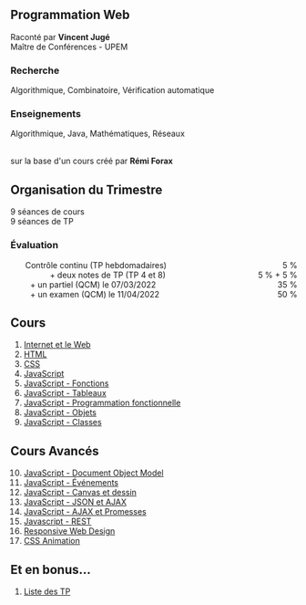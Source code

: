 <!doctype html>
<html lang="fr">
<head>
<meta charset="utf-8">
<title>Programmation Web</title>
<meta name="description" content="Programmation Web">
<meta name="author" content="Remi Forax">
<meta name="apple-mobile-web-app-capable" content="yes">
<meta name="apple-mobile-web-app-status-bar-style" content="black-translucent">
<meta name="viewport" content="width=device-width, initial-scale=1.0, maximum-scale=1.0, user-scalable=no, minimal-ui">
<link rel="stylesheet" type="text/css" href="css/reveal.css">
<link rel="stylesheet" type="text/css" href="css/theme/black.css" id="theme">
<link rel="stylesheet" type="text/css" href="css/custom.css">
<link rel="stylesheet" type="text/css" href="lib/css/zenburn.css">
</head>
<body>
    <div class="reveal">
        <!-- Any section element inside of this container is displayed as a slide -->
        <div class="slides">
            <section>
                <h1>Programmation Web</h1>
                <p>
                    Raconté par <b>Vincent Jugé</b> <br /> Maître de Conférences - UPEM
                </p>
                <h3>Recherche</h3>
                <p>Algorithmique, Combinatoire, Vérification automatique</p>
                <h3>Enseignements</h3>
                <p>Algorithmique, Java, Mathématiques, Réseaux</p>
                <p>
                    <br /> sur la base d'un cours créé par <b>Rémi Forax</b>
                </p>
            </section>
            <section>
                <h2>Organisation du Trimestre</h2>
                <p>
                    9 séances de cours <br /> 9 séances de TP
                </p>
                <h3>Évaluation</h3>
                <p>
                    <span style="float: left; opacity: 0">5&nbsp;%</span> Contrôle continu (TP hebdomadaires) <span style="float: right">5&nbsp;%</span>
                    <br/>
                    <span style="float: left; opacity: 0">5&nbsp;% + 5&nbsp;%</span> + deux notes de TP (TP 4 et 8) <span style="float: right">5&nbsp;% + 5&nbsp;%</span>
                    <br/>
                    <span style="float: left; opacity: 0">35&nbsp;%</span> + un partiel (QCM) le 07/03/2022 <span style="float: right">35&nbsp;%</span>
                    <br/>
                    <span style="float: left; opacity: 0">50&nbsp;%</span> + un examen (QCM) le 11/04/2022 <span style="float: right">50&nbsp;%</span>
                </p>
            </section>
            <section>
                <h2>Cours</h2>
                <ol>
                    <li><a href="web.html">Internet et le Web</a></li>
                    <li><a href="html.html">HTML</a></li>
                    <li><a href="css.html">CSS</a></li>
                    <li><a href="javascript.html">JavaScript</a></li>
                    <li><a href="js-fun.html">JavaScript - Fonctions</a></li>
                    <li><a href="js-array.html">JavaScript - Tableaux</a></li>
                    <li><a href="js-functional.html">JavaScript - Programmation fonctionnelle</a></li>
                    <li><a href="js-object.html">JavaScript - Objets</a></li>
                    <li><a href="js-class.html">JavaScript - Classes</a></li>
                </ol>
            </section>
            <section>
                <h2>Cours Avancés</h2>
                <ol start='10'>
                    <li><a href="js-dom.html">JavaScript - Document Object Model</a></li>
                    <li><a href="js-events.html">JavaScript - Événements</a></li>
                    <li><a href="js-canvas.html">JavaScript - Canvas et dessin</a></li>
                    <li><a href="js-json-ajax.html">JavaScript - JSON et AJAX</a></li>
                    <li><a href="js-promesse.html">JavaScript - AJAX et Promesses</a></li>
                    <li><a href="js-rest.html">Javascript - REST</a></li>
                    <li><a href="responsive.html">Responsive Web Design</a></li>
                    <li><a href="js-animation.html">CSS Animation</a></li>
                </ol>
            </section>
            <section>
                <h2>Et en bonus&hellip;</h2>
                <ol>
                    <!-- <li><a href="qcm.html">QCM</a></li> -->
                    <!--<li><a href="zoom.html">Cours enregistré sur Zoom &amp; QCM</a></li> -->
                    <li><a href="td/index.html">Liste des TP</a></li>
                </ol>
            </section>
        </div>
    </div>
    <script src="lib/js/head.min.js"></script>
    <script src="js/reveal.js"></script>
    <script src="js/custom.js"></script>
</body>
</html>
